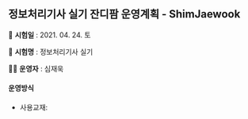 ## 정보처리기사 실기 잔디팜 운영계획 - ShimJaewook





:calendar: **시험일** : 2021. 04. 24. 토

:memo: **시험명** : 정보처리기사 실기

:woman_student: **운영자** : 심재욱 





#### 운영방식

* 사용교재: 



